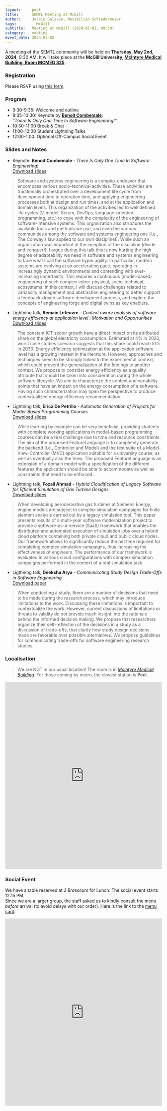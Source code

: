 ```yaml
---
layout:     post
title:      SEMTL Meeting at McGill
author:     Jessie Galasso, Maximilian Schiedermeier
tags: 		  McGill
subtitle:  	Meeting at McGill (2024-05-02, 09:30)
category:   meeting
event_date: 2024-05-02
---
```


A meeting of the SEMTL community will be held on **Thursday, May 2nd, 2024**, 9:30 AM. It will take place at the **McGill University, [McIntyre Medical Building, Room MCMED 325](https://maps.mcgill.ca/?id=McIntyre)**.

### Registration

Please RSVP using [this form](https://docs.google.com/spreadsheets/d/1fG5uRQbvPufsGLUAnelnuzTSneUVe6L1RDAD7ZTWeIE/edit#gid=1489292499).

### Program

 * 9:30-9:35: Welcome and outline
 * 9:35-10:30: Keynote by [**Benoit Combemale**](https://people.irisa.fr/Benoit.Combemale/):  
*"There Is Only One Time In Software Engineering!"*
 * 10:30-11:00 Break & Chat
 * 11:00-12:00 Student Lightning Talks
 * 12:00-1:00: Optional Off-Campus Social Event

### Slides and Notes

 * Keynote: **Benoit Combemale** - *There Is Only One Time In Software Engineering!*  
[Download slides](https://www.cs.mcgill.ca/~mschie3/semtl2024/benoit.pdf)  
 > Software and systems engineering is a complex endeavor that encompass various socio-technical activities. These activities are traditionally orchestrated over a development life cycle from development time to operation time, and applying engineering processes both at design and run times, and at the application and domain levels. This organization of the activities led to well defined life cycles (V-model, Scrum, DevOps, language-oriented programming, etc.) to cope with the complexity of the engineering of software-intensive systems. This organization also structures the available tools and methods we use, and even the various communities among the software and systems engineering one (i.e., The Conway’s law applied to our own discipline!).   While such an organization was important at the inception of the discipline (divide and conquer!), I argue during this talk this is now hurting the high degree of adaptability we need in software and systems engineering to face what I call the software hyper agility. In particular, modern systems are evolving at an accelerating pace, operating in increasingly dynamic environments and contending with ever-increasing uncertainty. This requires a continuous (model-based) engineering of such complex cyber-physical, socio-technical, ecosystems. In this context, I will discuss challenges related to variability management and abstraction engineering to better support a feedback-driven software development process, and explore the concepts of engineering forge and digital twins as key enablers.
 * Lightning talk, **Remain Lefeuvre** - *Context aware analysis of software energy efficiency at application level : Motivation and Opportunities*  
[Download slides](https://www.cs.mcgill.ca/~mschie3/semtl2024/romain.pdf)  
 > The constant ICT sector growth have a direct impact on its attributed share on the global electricity consumption. Estimated at 4% in 2020, worst case studies scenario suggests that this share could  reach 51% in 2030.
Energy efficiency optimization at the application software level has a growing interest in the literature. However, approaches and techniques seem to be strongly linked to the experimental context, which could prevent the generalization of the findings to another context. We propose to consider energy efficiency as a quality attribute that should be taken into consideration during the whole software lifecycle.
We aim to characterize the context and variability points that have an impact on the energy consumption of a software. Having such characterization may open the perspective to produce contextualized energy efficiency recommendation.
 * Lightning talk, **Erica De Petrillo** - *Automatic Generation of Projects for Model-Based Programming Courses*  
[Download slides](https://www.cs.mcgill.ca/~mschie3/semtl2024/erica.pdf)  
 > While learning by example can be very beneficial, providing students with complete working applications in model-based programming courses can be a real challenge due to time and resource constraints. The aim of the proposed FeatureLanguage is to completely generate the backend (i.e., Controller and Model) and the test suite of a Model-View-Controller (MVC) application suitable for a university course, as well as eventually also the View. The proposed FeatureLanguage is an extension of a domain model with a specification of the different features the application should be able to accommodate as well as constraints that need to be enforced.
 * Lightning talk, **Fozail Ahmad** - *Hybrid Cloudification of Legacy Software for Efficient Simulation of Gas Turbine Designs*  
[Download slides](https://www.cs.mcgill.ca/~mschie3/semtl2024/fozail.pdf)  
 > When developing aeroderivative gas turbines at Siemens Energy, engine models are subject to complex simulation campaigns for finite element analysis carried out by a legacy simulation tool. This paper presents results of a multi-year software modernization project to provide a software-as-a-service (SaaS) framework that enables the distributed and automated execution of simulation jobs over a hybrid cloud platform containing both private cloud and public cloud nodes. Our framework allows to significantly reduce the net time required for completing complex simulation campaigns, thus increasing the effectiveness of engineers. The performance of our framework is evaluated in various cloud configurations with complex simulation campaigns performed in the context of a real simulation task.
 * Ligthning talk, **Deeksha Arya** - *Communicating Study Design Trade-Offs in Software Engineering*  
[Download paper](https://dl.acm.org/doi/10.1145/3649598)  
 > When conducting a study, there are a number of decisions that need to be made during the research process, which may introduce limitations to the work. Discussing these limitations is important to contextualize the work. However, current discussions of limitations or threats to validity do not provide much insight into the rationale behind the informed decision making. We propose that researchers organize their self-reflection of the decisions in a study as a discussion of trade-offs, that clarify how study design decisions made are favorable over possible alternatives. We propose guidelines for communicating trade-offs for software engineering research studies.

### Localisation

 > We are NOT in our usual location! The room is in [*McIntyre Medical Building*](https://maps.mcgill.ca/?id=McIntyre). For those coming by metro, the closest station is **Peel**.

<div style="width: 100%"><iframe width="100%" height="600" frameborder="0" scrolling="no" marginheight="0" marginwidth="0" src="https://maps.google.com/maps?width=100%25&amp;height=600&amp;hl=en&amp;q=mcintyre%20medical%20science%20building+(SE@MTL,%20McGill)&amp;t=&amp;z=15&amp;ie=UTF8&amp;iwloc=B&amp;output=embed"><a href="https://www.gps.ie/">gps vehicle tracker</a></iframe></div>

### Social Event

We have a table reserved at *3 Brasseurs* for Lunch. The social event starts 12:15 PM.  
Since we are a larger group, the staff asked us to kindly consult the menu *before* arrival (to avoid delays with our order). Here is the link to the [menu card](https://www.les3brasseurs.ca/en/menu/).

<div style="width: 100%"><iframe width="100%" height="600" frameborder="0" scrolling="no" marginheight="0" marginwidth="0" src="https://maps.google.com/maps?width=100%25&amp;height=600&amp;hl=en&amp;q=trois%20brasseurs%20mcgill%20st%20catherine%20montreal+(3%20Brasseurs)&amp;t=&amp;z=16&amp;ie=UTF8&amp;iwloc=B&amp;output=embed"><a href="https://www.gps.ie/">gps systems</a></iframe></div>
